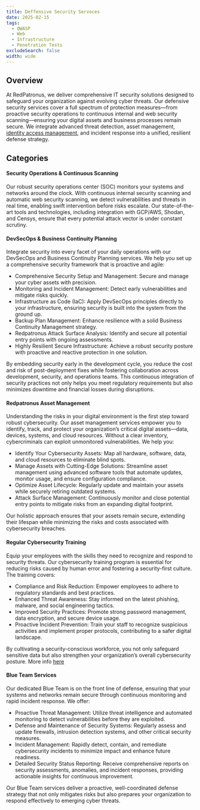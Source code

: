 ```yaml
---
title: Deffensive Security Servoces
date: 2025-02-15
tags:
  - OWASP
  - Web
  - Infrastructure
  - Penetration Tests
excludeSearch: false
width: wide
---
```


## Overview

At RedPatronus, we deliver comprehensive IT security solutions designed to safeguard your organization against evolving cyber threats. Our defensive security services cover a full spectrum of protection measures—from proactive security operations to continuous internal and web security scanning—ensuring your digital assets and business processes remain secure. We integrate advanced threat detection, asset management, [identity access management](/services/iam), and incident response into a unified, resilient defense strategy.

## Categories

#### Security Operations & Continuous Scanning

Our robust security operations center (SOC) monitors your systems and networks around the clock. With continuous internal security scanning and automatic web security scanning, we detect vulnerabilities and threats in real time, enabling swift intervention before risks escalate. Our state-of-the-art tools and technologies, including integration with GCP/AWS, Shodan, and Censys, ensure that every potential attack vector is under constant scrutiny.

####	DevSecOps & Business Continuity Planning

Integrate security into every facet of your daily operations with our DevSecOps and Business Continuity Planning services. We help you set up a comprehensive security framework that is proactive and agile:
- Comprehensive Security Setup and Management: Secure and manage your cyber assets with precision.
- Monitoring and Incident Management: Detect early vulnerabilities and mitigate risks quickly.
- Infrastructure as Code (IaC): Apply DevSecOps principles directly to your infrastructure, ensuring security is built into the system from the ground up.
- Backup Plan Management: Enhance resilience with a solid Business Continuity Management strategy.
- Redpatronus Attack Surface Analysis: Identify and secure all potential entry points with ongoing assessments.
- Highly Resilient Secure Infrastructure: Achieve a robust security posture with proactive and reactive protection in one solution.

By embedding security early in the development cycle, you reduce the cost and risk of post-deployment fixes while fostering collaboration across development, security, and operations teams. This continuous integration of security practices not only helps you meet regulatory requirements but also minimizes downtime and financial losses during disruptions.

#### Redpatronus Asset Management

Understanding the risks in your digital environment is the first step toward robust cybersecurity. Our asset management services empower you to identify, track, and protect your organization’s critical digital assets—data, devices, systems, and cloud resources. Without a clear inventory, cybercriminals can exploit unmonitored vulnerabilities. We help you:
- Identify Your Cybersecurity Assets: Map all hardware, software, data, and cloud resources to eliminate blind spots.
- Manage Assets with Cutting-Edge Solutions: Streamline asset management using advanced software tools that automate updates, monitor usage, and ensure configuration compliance.
- Optimize Asset Lifecycle: Regularly update and maintain your assets while securely retiring outdated systems.
- Attack Surface Management: Continuously monitor and close potential entry points to mitigate risks from an expanding digital footprint.

Our holistic approach ensures that your assets remain secure, extending their lifespan while minimizing the risks and costs associated with cybersecurity breaches.

#### Regular Cybersecurity Training

Equip your employees with the skills they need to recognize and respond to security threats. Our cybersecurity training program is essential for reducing risks caused by human error and fostering a security-first culture. The training covers:
- Compliance and Risk Reduction: Empower employees to adhere to regulatory standards and best practices.
- Enhanced Threat Awareness: Stay informed on the latest phishing, malware, and social engineering tactics.
- Improved Security Practices: Promote strong password management, data encryption, and secure device usage.
- Proactive Incident Prevention: Train your staff to recognize suspicious activities and implement proper protocols, contributing to a safer digital landscape.

By cultivating a security-conscious workforce, you not only safeguard sensitive data but also strengthen your organization’s overall cybersecurity posture. More info [here](/services/training)

#### Blue Team Services

Our dedicated Blue Team is on the front line of defense, ensuring that your systems and networks remain secure through continuous monitoring and rapid incident response. We offer:
- Proactive Threat Management: Utilize threat intelligence and automated monitoring to detect vulnerabilities before they are exploited.
- Defense and Maintenance of Security Systems: Regularly assess and update firewalls, intrusion detection systems, and other critical security measures.
- Incident Management: Rapidly detect, contain, and remediate cybersecurity incidents to minimize impact and enhance future readiness.
- Detailed Security Status Reporting: Receive comprehensive reports on security assessments, anomalies, and incident responses, providing actionable insights for continuous improvement.

Our Blue Team services deliver a proactive, well-coordinated defense strategy that not only mitigates risks but also prepares your organization to respond effectively to emerging cyber threats.


